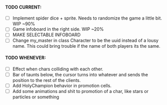 #### TODO CURRENT:
- [ ] Implement spider dice + sprite. Needs to randomize the game a little bit. WIP ~90% 
- [ ] Game infoboard in the right side. WIP ~20%
- [ ] MAKE SELECTABLE INFOBOARD
- [ ] Change my_master in class Character to be the uuid instead of a lousy name. This could bring trouble if the name of both players its the same.

#### TODO WHENEVER:
- [ ] Effect when chars colliding with each other.
- [ ] Bar of taunts below, the cursor turns into whatever and sends the position to the rest of the clients.
- [ ] Add HolyChampion behavior in promotion cells.
- [ ] Add some animations and shit to promotion of a char, like stars or particles or something
